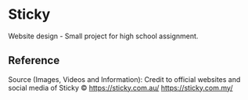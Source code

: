 # Sticky
Website design - Small project for high school assignment. 

## Reference
Source (Images, Videos and Information): 
Credit to official websites and social media of Sticky ©
https://sticky.com.au/
https://sticky.com.my/

